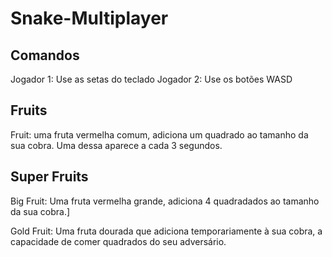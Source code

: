 # Snake-Multiplayer

## Comandos
  Jogador 1: Use as setas do teclado
  Jogador 2: Use os botões WASD

## Fruits
Fruit: uma fruta vermelha comum, adiciona um quadrado ao tamanho da sua cobra. Uma dessa aparece a cada 3 segundos.
  
## Super Fruits
  Big Fruit: Uma fruta vermelha grande, adiciona 4 quadradados ao tamanho da sua cobra.]
  
  Gold Fruit: Uma fruta dourada que adiciona temporariamente à sua cobra, a capacidade de comer quadrados do seu adversário.
